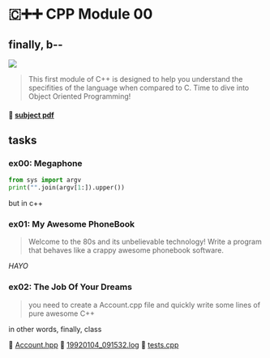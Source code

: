 # 🇨➕➕ CPP Module 00
## finally, b--

![](https://badge42.herokuapp.com/api/project/youkim/CPP%20Module%2000)

> This first module of C++ is designed to help you understand the specifities of the language when compared to C. Time to dive into Object Oriented Programming!
#### 📄 [subject pdf](https://cdn.intra.42.fr/pdf/pdf/49413/en.subject.pdf)

## tasks

### ex00: Megaphone

```py
from sys import argv
print("".join(argv[1:]).upper())
```
but in c++

### ex01: My Awesome PhoneBook

> Welcome to the 80s and its unbelievable technology! Write a program that behaves like a crappy awesome phonebook software.

*HAYO*

### ex02: The Job Of Your Dreams

> you need to create a Account.cpp file and quickly write some lines of pure awesome C++

in other words, finally, class

 💾 [Account.hpp](https://projects.intra.42.fr/uploads/document/document/6290/Account.hpp)
 💾 [19920104_091532.log](https://projects.intra.42.fr/uploads/document/document/6291/19920104_091532.log)
 💾 [ tests.cpp](https://projects.intra.42.fr/uploads/document/document/6292/tests.cpp)
